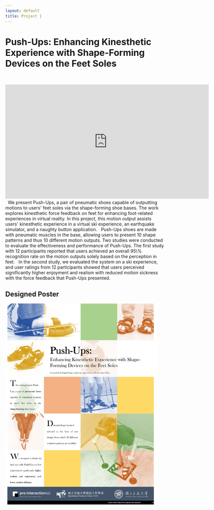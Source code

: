```yaml
---
layout: default
title: Project | 
---
```


# Push-Ups: Enhancing Kinesthetic Experience with Shape-Forming Devices on the Feet Soles
&nbsp;  
<div class="video-container">
    <iframe
        width="640"
        height="360"
        src = "https://www.youtube.com/embed/SQDCgAd_Vnw"
        frameborder="0"
        allowfullscreen
        display = "block"
        margin-left = "auto"
        margin-right = "auto"
        >
    </iframe>
</div>  
&nbsp;  
We present Push-Ups, a pair of pneumatic shoes capable of outputting motions to users' feet soles via the shape-forming shoe bases. The work explores kinesthetic force feedback on feet for enhancing foot-related experiences in virtual reality. In this project, this motion output assists users' kinesthetic experience in a virtual ski experience, an earthquake simulator, and a naughty button application.  
&nbsp;  
Push-Ups shoes are made with pneumatic muscles in the base, allowing users to present 10 shape patterns and thus 10 different motion outputs. Two studies were conducted to evaluate the effectiveness and performance of Push-Ups. The first study with 12 participants reported that users achieved an overall  95\% recognition rate on the motion outputs solely based on the perception in feet.  
&nbsp;  
In the second study, we evaluated the system on a ski experience, and user ratings from 12 participants showed that users perceived significantly higher enjoyment and realism with reduced motion sickness with the force feedback that Push-Ups presented.  
&nbsp;  
&nbsp;

## Designed Poster  

<img
    src = "/images/pushUps/poster.png"
    alt = "An user is experiencing our demonstration."
    style = "max-width: 95%;
            max-height: 95%;
            vertical-align: middle;"
    >
